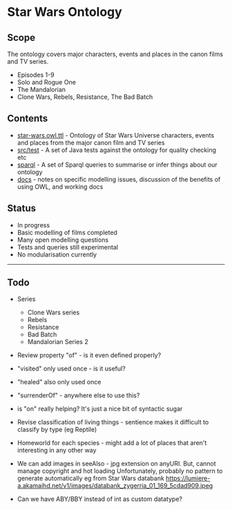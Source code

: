 # Star Wars Ontology

## Scope

The ontology covers major characters, events and places in the canon films and TV series.
* Episodes 1-9
* Solo and Rogue One
* The Mandalorian
* Clone Wars, Rebels, Resistance, The Bad Batch

## Contents

* [star-wars.owl.ttl](star-wars.owl.ttl) - Ontology of Star Wars Universe characters, events and places from the major canon film and TV series
* [src/test](src/test/) - A set of Java tests against the ontology for quality checking etc
* [sparql](sparql/) - A set of Sparql queries to summarise or infer things about our ontology
* [docs](docs/) - notes on specific modelling issues, discussion of the benefits of using OWL, and working docs

## Status

* In progress
* Basic modelling of films completed
* Many open modelling questions
* Tests and queries still experimental
* No modularisation currently

---

## Todo

* Series
    * Clone Wars series
    * Rebels
    * Resistance
    * Bad Batch
    * Mandalorian Series 2
* Review property "of" - is it even defined properly?
* "visited" only used once - is it useful?
* "healed" also only used once
* "surrenderOf" - anywhere else to use this?
* is "on" really helping? It's just a nice bit of syntactic sugar

* Revise classification of living things - sentience makes it difficult to classify by type (eg Reptile)
  
* Homeworld for each species - might add a lot of places that aren't interesting in any other way

* We can add images in seeAlso - jpg extension on anyURI. But, cannot manage copyright and hot loading
Unfortunately, probably no pattern to generate automatically
eg from Star Wars databank https://lumiere-a.akamaihd.net/v1/images/databank_zygerria_01_169_5cdad909.jpeg

* Can we have ABY/BBY instead of int as custom datatype?
